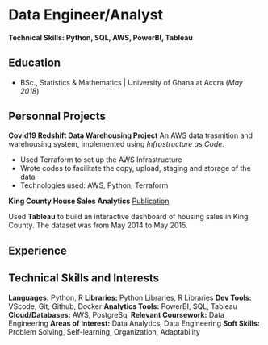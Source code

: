 # Data Engineer/Analyst

#### Technical Skills: Python, SQL, AWS, PowerBI, Tableau

## Education
- BSc., Statistics & Mathematics | University of Ghana at Accra (_May 2018_)

## Personnal Projects
**Covid19 Redshift Data Warehousing Project**
An AWS data trasmition and warehousing system, implemented using _Infrastructure as Code_.

- Used Terraform to set up the AWS Infrastructure
- Wrote codes to facilitate the copy, upload, staging and storage of the data
- Technologies used: AWS, Python, Terraform

**King County House Sales Analytics**
[Publication](https://public.tableau.com/app/profile/frank.fugah/viz/TRIAL1_17022674329510/KingCountyHouseSales?publish=yes)

Used **Tableau** to build an interactive dashboard of housing sales in King County. The dataset was from May 2014 to May 2015.

## Experience


## Technical Skills and Interests
**Languages:** Python, R
**Libraries:** Python Libraries, R Libraries
**Dev Tools:** VScode, Git, Github, Docker
**Analytics Tools:** PowerBI, SQL, Tableau
**Cloud/Databases:** AWS, PostgreSql
**Relevant Coursework:** Data Engineering
**Areas of Interest:** Data Analytics, Data Engineering
**Soft Skills:** Problem Solving, Self-learning, Organization, Adaptability